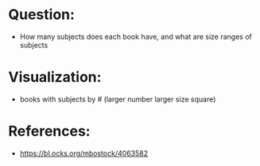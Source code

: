 # Question:
- How many subjects does each book have, and what are size ranges of subjects

# Visualization:
- books with subjects by # (larger number larger size square)

# References:
- https://bl.ocks.org/mbostock/4063582

